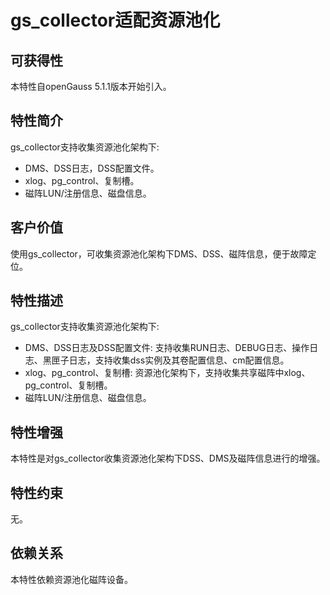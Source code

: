 # gs_collector适配资源池化

## 可获得性<a name="section15406143204715"></a>

本特性自openGauss 5.1.1版本开始引入。

## 特性简介<a name="section740615433477"></a>

gs_collector支持收集资源池化架构下:

-   DMS、DSS日志，DSS配置文件。
-   xlog、pg_control、复制槽。
-   磁阵LUN/注册信息、磁盘信息。

## 客户价值<a name="section13406743164715"></a>

使用gs_collector，可收集资源池化架构下DMS、DSS、磁阵信息，便于故障定位。

## 特性描述<a name="section16406154310471"></a>

gs_collector支持收集资源池化架构下:

-   DMS、DSS日志及DSS配置文件: 支持收集RUN日志、DEBUG日志、操作日志、黑匣子日志，支持收集dss实例及其卷配置信息、cm配置信息。
-   xlog、pg_control、复制槽: 资源池化架构下，支持收集共享磁阵中xlog、pg_control、复制槽。
-   磁阵LUN/注册信息、磁盘信息。

## 特性增强<a name="section1340684315478"></a>

本特性是对gs_collector收集资源池化架构下DSS、DMS及磁阵信息进行的增强。

## 特性约束<a name="section06531946143616"></a>

无。

## 依赖关系<a name="section8406643144716"></a>

本特性依赖资源池化磁阵设备。